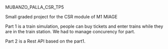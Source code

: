 MUBANZO_PALLA_CSR_TP5

Small graded project for the CSR module of M1 MIAGE

Part 1 is a train simulation, people can buy tickets and enter trains while they are in the train station. We had to manage concurency for part.

Part 2 is a Rest API based on the part1.
